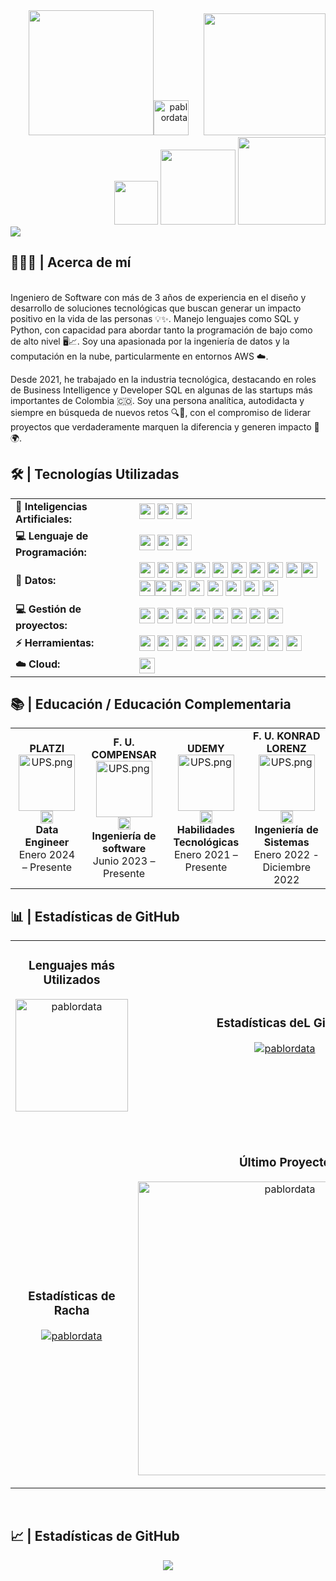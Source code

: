 <div align="right">
<a style="text-decoration: none" target="_blank"href="https://github.com/pablordata">
<img width="200"src="https://img.shields.io/badge/-VISITAS     DEL     PERFIL-gray?style=for-the-badge&logo=GitHub&labelColor=gray"><img width="56"src="https://komarev.com/ghpvc/?username=pablordata&label=&color=ff652f&style=for-the-badge&logo=star" alt="pablordata" style="padding-right:20px;">
</a>
<a style="text-decoration: none" target="_blank" href="mailto:pablor.data@gmail.com" >
<img width="195"src="https://img.shields.io/badge/pablor.data@gmail.com-D14836?style=for-the-badge&logo=gmail&logoColor=white">
</a>
<a style="text-decoration: none" target="_blank" href="https://www.linkedin.com/in/pablordata/" >
<img width="70"src="https://img.shields.io/badge/linkedin-%230077B5.svg?style=for-the-badge&logo=linkedin&logoColor=white">
</a>
<a style="text-decoration: none" target="_blank" href="https://platzi.com/p/PabloRivera/" >
<img width="120"src="https://img.shields.io/badge/Perfil_Platzi-09e989?style=for-the-badge&logo=platzi&logoColor=white">
</a>
<a style="text-decoration: none" target="_blank" href="https://buymeacoffee.com/pablordata" >
<img width="140"src="https://img.shields.io/badge/Buy%20Me%20a%20Coffee-ffdd00?style=for-the-badge&logo=buy-me-a-coffee&logoColor=black">
</div>
<img src="https://readme-typing-svg.herokuapp.com/?font=Roboto&weight=900&size=40=true&vCenter=true&width=500&height=70&duration=4000&color=B3B3B3&lines=Hola+Mundo!+👋;+Soy+Pablo+Rivera!;" />
<h2>👨🏻‍💻 | Acerca de mí</h2>   
<br>Ingeniero de  Software  con más de 3 años de experiencia en el diseño y desarrollo de soluciones tecnológicas que buscan generar un impacto positivo en la vida de las personas 💡✨. Manejo lenguajes como SQL y Python, con capacidad para abordar tanto la programación de bajo como de alto nivel 🖥️📈. Soy una apasionada por la ingeniería de datos y la computación en la nube, particularmente en entornos AWS ☁️.
</p>
Desde 2021, he trabajado en la industria tecnológica, destacando en roles de Business Intelligence y Developer SQL en algunas de las startups más importantes de Colombia 🇨🇴. Soy una persona analítica, autodidacta y siempre en búsqueda de nuevos retos 🔍💪, con el compromiso de liderar proyectos que verdaderamente marquen la diferencia y generen impacto 💼🌍.

       
<h2 align="left">🛠️ | Tecnologías Utilizadas</h2>
<table>
    <tr>
        <td style="font-weight: bold; padding-right: 10px; vertical-align: center; border: none;">🤖 Inteligencias Artificiales:</td>
        <td>   
               <a style="text-decoration: none" target="_blank" href="https://chatgpt.com/" >
               <img height="25" src="https://img.shields.io/badge/ChatGPT-74aa9c?style=for-the-badge&logo=openai&logoColor=white">
               </a> 
               <a style="text-decoration: none" target="_blank" href="https://github.com/features/copilot" >
               <img height="25" src="https://img.shields.io/badge/github%20copilot-000000?style=for-the-badge&logo=githubcopilot&logoColor=white">
               </a> 
               <a style="text-decoration: none" target="_blank" href="https://gemini.google.com/app?hl=es" >
               <img height="25" src="https://img.shields.io/badge/Google%20Gemini-8E75B2?style=for-the-badge&logo=googlegemini&logoColor=white">
               </a>
    </tr>
    <tr>
        <td style="font-weight: bold; padding-right: 10px; vertical-align: center;">💻 Lenguaje de Programación:</td>
        <td>
               <a style="text-decoration: none" target="_blank" href="https://www.python.org/" >
               <img height="25" src="https://img.shields.io/badge/Python-FFD43B?style=for-the-badge&logo=python&logoColor=blue">
               </a> 
               <a style="text-decoration: none" target="_blank" href="https://aws.amazon.com/es/what-is/sql/" >
               <img height="25" src="https://custom-icon-badges.herokuapp.com/badge/SQL-025E8C.svg?logo=database&logoColor=white&style=for-the-badge">
               </a> 
               <a style="text-decoration: none" target="_blank" href="https://learn.microsoft.com/es-es/office/vba/library-reference/concepts/getting-started-with-vba-in-office" >
               <img height="25" src="https://img.shields.io/badge/.Visual Basic for Applications-512BD4?style=for-the-badge&logo=dotnet&logoColor=fff)">
               </a>
    </tr>
    <tr>
        <td style="font-weight: bold; padding-right: 10px; vertical-align: center; border: none;">💾 Datos:</td>
        <td>
               <a style="text-decoration: none" target="_blank" href="https://www.microsoft.com/es-co/sql-server/sql-server-downloads" >
               <img height="25" src="https://custom-icon-badges.herokuapp.com/badge/Microsoft_SQL_Server-CC2927?logo=icons8-servidor-microsoft-sql-144&logoColor=white&style=for-the-badge">       
               </a> 
               <a style="text-decoration: none" target="_blank" href="https://www.microsoft.com/es-es/power-platform/products/power-bi" >
               <img height="25" src="https://custom-icon-badges.herokuapp.com/badge/-POWER BI-F2C811.svg?logo=powerbi_logo_icon_248795&logoColor=white&style=for-the-badge">
               </a> 
               <a style="text-decoration: none" target="_blank" href="https://www.postgresql.org/" >
               <img height="25" src="https://img.shields.io/badge/Postgres-%23316192.svg?logo=postgresql&logoColor=white&style=for-the-badge">
               </a>
               <a style="text-decoration: none" target="_blank" href="https://www.oracle.com/co/" >
               <img height="25" src="https://img.shields.io/badge/Oracle-FF0000?logo=oracle&logoColor=fff&style=for-the-badge">
               </a>
               <a style="text-decoration: none" target="_blank" href="https://www.tableau.com/es-es" >
               <img height="25" src="https://img.shields.io/badge/Tableau-E97627?style=for-the-badge&logo=Tableau&logoColor=white">
               </a>
               <a style="text-decoration: none" target="_blank" href="https://www.mongodb.com/es" >
               <img height="25" src="https://img.shields.io/badge/MongoDB-4DB33D?style=for-the-badge&logo=mongodb&logoColor=white">
               </a>
               <a style="text-decoration: none" target="_blank" href="https://learn.microsoft.com/es-es/power-query/power-query-what-is-power-query" >
               <img height="25" src="https://img.shields.io/badge/Microsoft_Power_Qry-217346?style=for-the-badge&logo=microsoft-excel&logoColor=white">
               </a>
               <a style="text-decoration: none" target="_blank" href="https://learn.microsoft.com/es-es/sql/integration-services/sql-server-integration-services?view=sql-server-ver16" >
               <img height="25" src="https://custom-icon-badges.herokuapp.com/badge/SSIS_SQL_Server-CC2927?logo=icons8-servidor-microsoft-sql-144&logoColor=white&style=for-the-badge">  
               </a>
               <a style="text-decoration: none" target="_blank" href="https://www.jgarces.info/introduccion-a-informatica-powercenter/" >
               <img height="25" src="https://img.shields.io/badge/R-6b78a7?style=for-the-badge&logo=microsoft-excel&logoColor=white"><img height="25" src="https://img.shields.io/badge/D-15ca53?style=for-the-badge&logo=microsoft-excel&logoColor=white"><img height="25" src="https://img.shields.io/badge/W-f8970d?style=for-the-badge&logo=microsoft-       excel&logoColor=white"><img height="25" src="https://img.shields.io/badge/M-2d0e51?style=for-the-badge&logo=microsoft-excel&logoColor=white"><img height="25" src="https://img.shields.io/badge/POWER CENTER-FFFFFF?style=for-the-badge&logo=microsoft-excel&logoColor=white">
               </a>
               </a>
               <a style="text-decoration: none" target="_blank" href="https://www.microsoft.com/es-co/microsoft-365/access?" >
               <img height="25" src="https://custom-icon-badges.herokuapp.com/badge/microsoft access-A80030.svg?logo=database&logoColor=white&style=for-the-badge">
               </a>
               <a style="text-decoration: none" target="_blank" href="https://redash.io/" >
               <img height="25" src="https://img.shields.io/badge/redash-708c99?style=for-the-badge&logo=redash">
               </a>
               <a style="text-decoration: none" target="_blank" href="https://clevertap.com/es/" >
               <img height="25" src="https://img.shields.io/badge/CleverTap-E60000?style=for-the-badge&logo=microsoft-excel&logoColor=white">
               </a>
               </a>
               <a style="text-decoration: none" target="_blank" href="https://www.ibm.com/history/as-400" >
               <img height="25" src="https://custom-icon-badges.herokuapp.com/badge/IBM AS400-7fff4c.svg?logo=ibm_logo_icon_181303&logoColor=white&style=for-the-badge">
               </a>
               </a>
               <a style="text-decoration: none" target="_blank" href="https://www.microsoft.com/es-co/microsoft-365/excel" >
               <img height="25" src="https://img.shields.io/badge/Microsoft_Excel-217346?style=for-the-badge&logo=microsoft-excel&logoColor=white">
               </a>
        </td>
    </tr>
    <tr>
        <td style="font-weight: bold; padding-right: 10px; vertical-align: center; border: none;">💻 Gestión de proyectos:</td>
        <td>
               <a style="text-decoration: none" target="_blank" href="https://www.atlassian.com/software/jira?" >
               <img height="25" src="https://img.shields.io/badge/Jira-0052CC?style=for-the-badge&logo=Jira&logoColor=white">       
               </a> 
               <a style="text-decoration: none" target="_blank" href="https://www.microsoft.com/es-co/microsoft-teams/log-in" >
               <img height="25" src="https://custom-icon-badges.herokuapp.com/badge/-Microsoft TEAMS-6264A7.svg?logo=icons8-equipos-microsoft-2019-250&logoColor=white&style=for-the-badge">
               </a>
               <a style="text-decoration: none" target="_blank" href="https://slack.com/intl/es-co" >
               <img height="25" src="https://img.shields.io/badge/Slack-4A154B?style=for-the-badge&logo=slack&logoColor=white">
               </a>
               <a style="text-decoration: none" target="_blank" href="https://www.atlassian.com/es/software/confluence?" >
               <img height="25" src="https://custom-icon-badges.herokuapp.com/badge/confluence-0052CC?logo=icons8-confluencia-atlasiana-250&logoColor=white&style=for-the-badge">       
               </a>
               <a style="text-decoration: none" target="_blank" href="https://github.com/" >
               <img height="25" src="https://img.shields.io/badge/github-%23121011.svg?style=for-the-badge&logo=github&logoColor=white">       
               </a>
               <a style="text-decoration: none" target="_blank" href="https://git-scm.com/" >
               <img height="25" src="https://img.shields.io/badge/git-%23F05033.svg?style=for-the-badge&logo=git&logoColor=white">       
               </a>
               <a style="text-decoration: none" target="_blank" href="https://bitbucket.org/product/" >
               <img height="25" src="https://img.shields.io/badge/bitbucket-%230047B3.svg?style=for-the-badge&logo=bitbucket&logoColor=white">       
               </a>
               <a style="text-decoration: none" target="_blank" href="https://workspace.google.com/intl/es-419/products/calendar/" >
               <img height="25" src="https://custom-icon-badges.herokuapp.com/badge/GOOGLE CALENDAR-FFFFFF.svg?logo=icons8-calendario-de-google-240&logoColor=white&style=for-the-badge">
               </a> 
        </td>
    </tr>
    <tr>
        <td style="font-weight: bold; padding-right: 10px; vertical-align: center; border: none;">⚡ Herramientas:</td>
        <td>
               <a style="text-decoration: none" target="_blank" href="https://code.visualstudio.com/" >
               <img height="25" src="https://custom-icon-badges.demolab.com/badge/Visual%20Studio%20Code-0078d7.svg?logo=vsc&logoColor=white&style=for-the-badge">
               </a> 
               <a style="text-decoration: none" target="_blank" href="https://visualstudio.microsoft.com/es/" >
               <img height="25" src="https://custom-icon-badges.demolab.com/badge/Visual%20Studio-5C2D91.svg?&logo=visual-studio&logoColor=white&style=for-the-badge">
               </a> 
               <a style="text-decoration: none" target="_blank" href="https://dbeaver.io/" >
               <img height="25" src="https://img.shields.io/badge/dbeaver-8b7463?style=for-the-badge&logo=dbeaver&logoColor=white">
               </a> 
               <a style="text-decoration: none" target="_blank" href="https://workspace.google.com/intl/es-419/products/sheets/" >
               <img height="25" src="https://img.shields.io/badge/Google%20Sheets-34A853?style=for-the-badge&logo=google-sheets&logoColor=white">
               </a> 
               <a style="text-decoration: none" target="_blank" href="https://www.notion.com/es" >
               <img height="25" src="https://custom-icon-badges.herokuapp.com/badge/NOTION-FFFFFF.svg?logo=96556icons8-nocion-240&logoColor=white&style=for-the-badge">
               </a> 
               <a style="text-decoration: none" target="_blank" href="https://www.microsoft.com/es-co/microsoft-365/" >
               <img height="25" src="https://custom-icon-badges.herokuapp.com/badge/OFFICE 365-7a82e7.svg?logo=icons8-microsoft-365-96&logoColor=white&style=for-the-badge">
               </a>
               <a style="text-decoration: none" target="_blank" href="https://notepad-plus-plus.org/" >
               <img height="25" src="https://img.shields.io/badge/Notepad++-90E59A.svg?style=for-the-badge&logo=notepad%2B%2B&logoColor=black">
               </a> 
               <a style="text-decoration: none" target="_blank" href="https://excalidraw.com/" >
               <img height="25" src="https://custom-icon-badges.herokuapp.com/badge/excalidraw-6965db.svg?logo=icons8-pluma-644&logoColor=white&style=for-the-badge">
               </a>
               <a style="text-decoration: none" target="_blank" href="https://www.canva.com/es_419/" >
               <img height="25" src="https://img.shields.io/badge/Canva-%2300C4CC.svg?&style=for-the-badge&logo=Canva&logoColor=white">
               </a>
        </td>
    <tr>
        <td style="font-weight: bold; padding-right: 10px; vertical-align: center; border: none;">☁️ Cloud:</td>
        <td>
               <a style="text-decoration: none" target="_blank" href="https://aws.amazon.com/es/what-is-aws/" >
               <img height="25" src="https://img.shields.io/badge/AWS Amazon Web Services-%23FF9900.svg?logo=amazon-web-services&logoColor=white&style=for-the-badge">
               </a> 
        </td>   
    </tr>
</table>
<h2 align="left">📚 | Educación / Educación Complementaria </h2>
<div align="center">
  <table style="margin-left: auto; margin-right: auto;">
    <tr>
      <td align="center">
       <strong>PLATZI</strong><br>
       <img src="https://yt3.googleusercontent.com/rwU607PYF9jK9QL2I85SdfCLVZJGGsxWukuF_LxD0PepnqEIrFVg3W85FOVPDmWdMN1SxyJ7Xi8=s900-c-k-c0x00ffffff-no-rj" width="90" alt="UPS.png"/><br>
       <img src="https://flagcdn.com/us.svg" height="20" alt="Ec.png"/><br>
       <strong>Data Engineer</strong>
       <br>Enero 2024 – Presente<br>
      </td>
      <td align="center">
       <strong>F. U. COMPENSAR</strong><br>
       <img src="https://yt3.googleusercontent.com/IZOwJxoFD8j8mftHLyuyaB2XNJTdJeMIYYsZqQ_rwluAKTMOZPJ8r_q4DlMjKHpXIh_-RnG8Sw=s900-c-k-c0x00ffffff-no-rj" width="90" alt="UPS.png"/><br>
       <img src="https://flagcdn.com/co.svg" height="20" alt="Ec.png"/><br>
       <strong>Ingeniería de software </strong>
       <br>Junio 2023 – Presente<br>
      </td>
      </td>
      <td align="center">
       <strong>UDEMY</strong><br>
       <img src="https://pbs.twimg.com/profile_images/1415324297304977411/p9kTpGac_400x400.png" width="90" alt="UPS.png"/><br>
       <img src="https://flagcdn.com/us.svg" height="20" alt="Ec.png"/><br>
       <strong>Habilidades Tecnológicas</strong>
       <br>Enero 2021 – Presente<br>
      </td>
      <td align="center">
       <strong>F. U. KONRAD LORENZ</strong><br>
       <img src="https://yt3.googleusercontent.com/7OF6fCvYRpJT-d1Fta3FBlBZWbrxah9fYleMEXYCd7DhXQFOTYdLuOBpv7rwKoyfVXLdRE8YxQ=s160-c-k-c0x00ffffff-no-rj" width="90" alt="UPS.png"/><br>
       <img src="https://flagcdn.com/co.svg" height="20" alt="Ec.png"/><br>
       <strong>Ingeniería de Sistemas</strong>
       <br>Enero 2022 -  Diciembre 2022<br>
      </td>
  </table>
</div>
<h2 align="left">📊 | Estadísticas de GitHub </h2>
<table width="100%">
  <tr>
    <td width="50%">
      <h3 align="center"><strong>Lenguajes más Utilizados</strong></h3>
      <p align="center">
        <a href="https://github.com/pablordata">
          <img height="180em" src="https://github-readme-stats.vercel.app/api/top-langs?username=pablordata&show_icons=true&locale=en&layout=compact&theme=codeSTACKr&hide_border=true" alt="pablordata"/>
        </a>
      </p>
    </td>
    <td width="50%">
      <h3 align="center"><strong>Estadísticas deL GitHub</strong></h3>
      <p align="center">
        <a href="https://github.com/pablordata">
          <img align="center" src="https://github-readme-stats.vercel.app/api?username=pablordata&count_private=true&show_icons=true&theme=codeSTACKr&hide_border=true" alt="pablordata" />
        </a>
      </p>
    </td>
  </tr>
  <tr>
    <td width="50%">
        </a>
      </p>
    </td>
    <td width="50%">
        </a>
      </p>
    </td>
  </tr>
<tr>
    <td width="50%">
      <h3 align="center"><strong>Estadísticas de Racha</strong></h3>
      <p align="center">
        <a href="https://github.com/pablordata">
          <img align="center" src="https://streak-stats.demolab.com?user=pablordata&theme=codeSTACKr&hide_border=true" alt="pablordata"/>
        </a>
      </p>
    </td>
    <td width="50%">
      <h3 align="center"><strong>Último Proyecto</strong></h3>
      <p align="center">
        <a href="https://github.com/pablordata/pablordata">
          <img align="center" width="470" src="https://github-readme-stats.vercel.app/api/pin/?username=pablordata&repo=test_1&theme=codeSTACKr&hide_border=true" alt="pablordata"/>
        </a>
      </p>
    </td>
  </tr>
</table>
<br />
<h2 align="left">📈 | Estadísticas de GitHub </h2>
<div align="center">
    <img src="https://github-readme-activity-graph.vercel.app/graph?username=pablordata&bg_color=09131b&color=FFFFFF&line=ff652f&point=ffe400&area=true&hide_border=true&area_color=ff652f&grid=true" border-radius="15">
</div>
